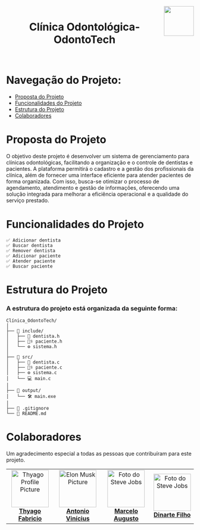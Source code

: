 <img align="right" width="80" height="80" src="https://assecom.ufersa.edu.br/wp-content/uploads/sites/24/2014/09/PNG-bras%C3%A3o-Ufersa.png">

<h1 align="center">Clínica Odontológica-OdontoTech</h1>

<br> 

# Navegação do Projeto:
- [Proposta do Projeto](#proposta-do-projeto)
- [Funcionalidades do Projeto](#funcionalidades-do-projeto)
- [Estrutura do Projeto](#estrutura-do-projeto)
- [Colaboradores](#colaboradores)


# Proposta do Projeto

<p> O objetivo deste projeto é desenvolver um sistema de gerenciamento para clínicas odontológicas, facilitando a organização e o controle de dentistas e pacientes. A plataforma permitirá o cadastro e a gestão dos profissionais da clínica, além de fornecer uma interface eficiente para atender pacientes de forma organizada. Com isso, busca-se otimizar o processo de agendamento, atendimento e gestão de informações, oferecendo uma solução integrada para melhorar a eficiência operacional e a qualidade do serviço prestado.
</p>


# Funcionalidades do Projeto


```
✅ Adicionar dentista
✅ Buscar dentista
✅ Remover dentista
✅ Adicionar paciente
✅ Atender paciente
✅ Buscar paciente
```

# Estrutura do Projeto
### A estrutura do projeto está organizada da seguinte forma:
```
Clínica_OdontoTech/
│
├── 📁 include/                   
│   ├── 🦷 dentista.h             
│   ├── 👨‍⚕️ paciente.h           
│   └── ⚙️ sistema.h             
│
├── 📁 src/                       
│   ├── 🦷 dentista.c             
│   ├── 👨‍⚕️ paciente.c            
│   ├── ⚙️ sistema.c              
│   └── 💻 main.c                 
│
├── 📁 output/                    
│   └── 🛠 main.exe               
│
├── 🚫 .gitignore
└── 📄 README.md                 
```

  # Colaboradores
  Um agradecimento especial a todas as pessoas que contribuíram para este projeto.
  <table>
    <tr>
      <td align="center">
        <a href="#">
          <img src="https://avatars.githubusercontent.com/u/143232809?v=4" width="100px;" alt="Thyago Profile Picture"/><br>
          <sub>
            <a href="https://github.com/thyagofab"><b>Thyago Fabricio</b></a>
          </sub>
        </a>
      </td>
      <td align="center">
        <a href="#">
          <img src="https://avatars.githubusercontent.com/u/146228058?v=4" width="100px;" alt="Elon Musk Picture"/><br>
          <sub>
            <a href="https://github.com/ViniciusOliver13"><b>Antonio Vinícius</b></a>
          </sub>
        </a>
      </td>
      <td align="center">
        <a href="#">
          <img src="https://avatars.githubusercontent.com/u/140117398?v=4" width="100px;" alt="Foto do Steve Jobs"/><br>
          <sub>
            <a href="https://github.com/marceloDev0"><b>Marcelo Augusto</b></a>
          </sub>
        </a>
      </td>
      <td align="center">
        <a href="#">
          <img src="https://avatars.githubusercontent.com/u/146675089?v=4" width="100px;" alt="Foto do Steve Jobs"/><br>
            <sub>
              <a href="https://github.com/dinarteefilho"><b>Dinarte Filho</b></a>
            </sub>
        </a>
      </td>
    </tr>
  </table>
</div>
